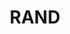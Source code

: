 ---
lastmod: '2025-04-06T06:05:20+00:00'
latitude: -36.044097
layout: suburb
longitude: 148.094043
postcode: '2642'
state: NSW
title: RAND
url: /nsw/rand/
---
